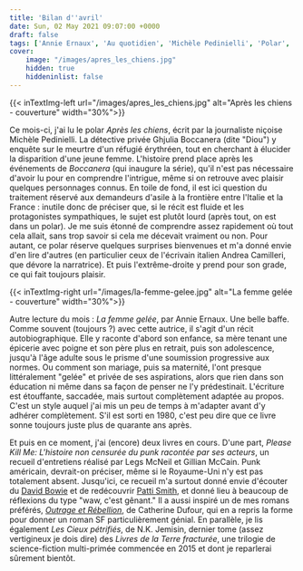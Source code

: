 ```yaml
---
title: 'Bilan d''avril'
date: Sun, 02 May 2021 09:07:00 +0000
draft: false
tags: ['Annie Ernaux', 'Au quotidien', 'Michèle Pedinielli', 'Polar', 'Roman']
cover: 
    image: "/images/apres_les_chiens.jpg"
    hidden: true
    hiddeninlist: false
---
```


{{< inTextImg-left url="/images/apres_les_chiens.jpg" alt="Après les chiens - couverture" width="30%">}} 

Ce mois-ci, j'ai lu le polar _Après les chiens_, écrit par la journaliste niçoise Michèle Pedinielli. La détective privée Ghjulia Boccanera (dite "Diou") y enquête sur le meurtre d'un réfugié érythréen, tout en cherchant à élucider la disparition d'une jeune femme. L'histoire prend place après les événements de _Boccanera_ (qui inaugure la série), qu'il n'est pas nécessaire d'avoir lu pour en comprendre l'intrigue, même si on retrouve avec plaisir quelques personnages connus. En toile de fond, il est ici question du traitement réservé aux demandeurs d'asile à la frontière entre l'Italie et la France : inutile donc de préciser que, si le récit est fluide et les protagonistes sympathiques, le sujet est plutôt lourd (après tout, on est dans un polar). Je me suis étonné de comprendre assez rapidement où tout cela allait, sans trop savoir si cela me décevait vraiment ou non. Pour autant, ce polar réserve quelques surprises bienvenues et m'a donné envie d'en lire d'autres (en particulier ceux de l'écrivain italien Andrea Camilleri, que dévore la narratrice). Et puis l'extrême-droite y prend pour son grade, ce qui fait toujours plaisir.

{{< inTextImg-right url="/images/la-femme-gelee.jpg" alt="La femme gelée - couverture" width="30%">}} 

Autre lecture du mois : _La femme gelée_, par Annie Ernaux. Une belle baffe. Comme souvent (toujours ?) avec cette autrice, il s'agit d'un récit autobiographique. Elle y raconte d'abord son enfance, sa mère tenant une épicerie avec poigne et son père plus en retrait, puis son adolescence, jusqu'à l'âge adulte sous le prisme d'une soumission progressive aux normes. Ou comment son mariage, puis sa maternité, l'ont presque littéralement "gelée" et privée de ses aspirations, alors que rien dans son éducation ni même dans sa façon de penser ne l'y prédestinait. L'écriture est étouffante, saccadée, mais surtout complètement adaptée au propos. C'est un style auquel j'ai mis un peu de temps à m'adapter avant d'y adhérer complètement. S'il est sorti en 1980, c'est peu dire que ce livre sonne toujours juste plus de quarante ans après.

Et puis en ce moment, j'ai (encore) deux livres en cours. D'une part, _Please Kill Me: L'histoire non censurée du punk racontée par ses acteurs_, un recueil d'entretiens réalisé par Legs McNeil et Gillian McCain. Punk américain, devrait-on préciser, même si le Royaume-Uni n'y est pas totalement absent. Jusqu'ici, ce recueil m'a surtout donné envie d'écouter du [David Bowie](https://www.youtube.com/watch?v=bc-E78guBLI&list=OLAK5uy_n6SqLC8xrc7tS5Cw9pDr7ECauksk3hgtQ) et de redécouvrir [Patti Smith](https://www.youtube.com/watch?v=KWGk2R2gHEU), et donné lieu à beaucoup de réflexions du type "waw, c'est gênant." Il a aussi inspiré un de mes romans préférés, _[Outrage et Rébellion](https://carnetslunaires.wordpress.com/2020/04/30/un-livre-par-jour-pendant-cinq-jours/)_, de Catherine Dufour, qui en a repris la forme pour donner un roman SF particulièrement génial. En parallèle, je lis également _Les Cieux pétrifiés_, de N.K. Jemisin, dernier tome (assez vertigineux je dois dire) des _Livres de la Terre fracturée_, une trilogie de science-fiction multi-primée commencée en 2015 et dont je reparlerai sûrement bientôt.